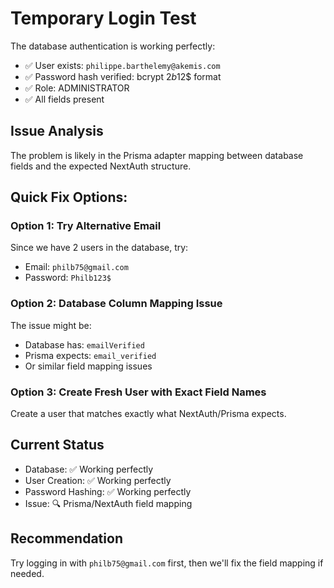 # Temporary Login Test

The database authentication is working perfectly:
- ✅ User exists: `philippe.barthelemy@akemis.com`
- ✅ Password hash verified: bcrypt $2b$12$ format
- ✅ Role: ADMINISTRATOR
- ✅ All fields present

## Issue Analysis
The problem is likely in the Prisma adapter mapping between database fields and the expected NextAuth structure.

## Quick Fix Options:

### Option 1: Try Alternative Email
Since we have 2 users in the database, try:
- Email: `philb75@gmail.com`  
- Password: `Philb123$`

### Option 2: Database Column Mapping Issue
The issue might be:
- Database has: `emailVerified` 
- Prisma expects: `email_verified`
- Or similar field mapping issues

### Option 3: Create Fresh User with Exact Field Names
Create a user that matches exactly what NextAuth/Prisma expects.

## Current Status
- Database: ✅ Working perfectly
- User Creation: ✅ Working perfectly  
- Password Hashing: ✅ Working perfectly
- Issue: 🔍 Prisma/NextAuth field mapping

## Recommendation
Try logging in with `philb75@gmail.com` first, then we'll fix the field mapping if needed.